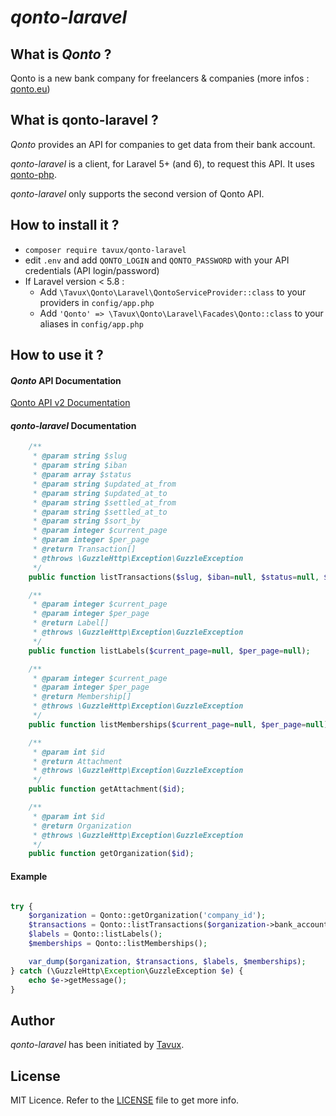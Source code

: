 # *qonto-laravel*

## What is *Qonto*  ?

Qonto is a new bank company for freelancers & companies (more infos : [qonto.eu](qonto.eu))

## What is **qonto-laravel** ?

*Qonto* provides an API for companies to get data from their bank account.

*qonto-laravel* is a client, for Laravel 5+ (and 6), to request this API. It uses [qonto-php](https://github.com/tavux/qonto-php).

*qonto-laravel* only supports the second version of Qonto API.

## How to install it ?

- `composer require tavux/qonto-laravel` 
- edit `.env` and add `QONTO_LOGIN` and `QONTO_PASSWORD` with your API credentials (API login/password)
- If Laravel version < 5.8 :
   - Add `\Tavux\Qonto\Laravel\QontoServiceProvider::class` to your providers in `config/app.php`
   - Add `'Qonto' => \Tavux\Qonto\Laravel\Facades\Qonto::class` to your aliases in `config/app.php`


## How to use it ?

#### *Qonto* API Documentation
 
[Qonto API v2 Documentation](https://api-doc.qonto.eu/2.0/welcome/authentication)

#### *qonto-laravel* Documentation

```php
    /**
     * @param string $slug
     * @param string $iban
     * @param array $status
     * @param string $updated_at_from
     * @param string $updated_at_to
     * @param string $settled_at_from
     * @param string $settled_at_to
     * @param string $sort_by
     * @param integer $current_page
     * @param integer $per_page
     * @return Transaction[]
     * @throws \GuzzleHttp\Exception\GuzzleException
     */
    public function listTransactions($slug, $iban=null, $status=null, $updated_at_from=null, $updated_at_to=null, $settled_at_from=null, $settled_at_to=null, $sort_by=null, $current_page=null, $per_page=null);

    /**
     * @param integer $current_page
     * @param integer $per_page
     * @return Label[]
     * @throws \GuzzleHttp\Exception\GuzzleException
     */
    public function listLabels($current_page=null, $per_page=null);

    /**
     * @param integer $current_page
     * @param integer $per_page
     * @return Membership[]
     * @throws \GuzzleHttp\Exception\GuzzleException
     */
    public function listMemberships($current_page=null, $per_page=null);

    /**
     * @param int $id
     * @return Attachment
     * @throws \GuzzleHttp\Exception\GuzzleException
     */
    public function getAttachment($id);

    /**
     * @param int $id
     * @return Organization
     * @throws \GuzzleHttp\Exception\GuzzleException
     */
    public function getOrganization($id);
```

#### Example 
```php

try {
    $organization = Qonto::getOrganization('company_id');
    $transactions = Qonto::listTransactions($organization->bank_accounts[0]->slug);
    $labels = Qonto::listLabels();
    $memberships = Qonto::listMemberships();

    var_dump($organization, $transactions, $labels, $memberships);
} catch (\GuzzleHttp\Exception\GuzzleException $e) {
    echo $e->getMessage();
}
```

## Author
*qonto-laravel* has been initiated by [Tavux](https://tavux.tech).

## License
MIT Licence. Refer to the [LICENSE](https://github.com/tavux/qonto-laravel/blob/master/LICENSE) file to get more info.

